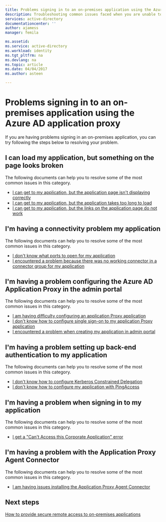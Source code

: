 ```yaml
---
title: Problems signing in to an on-premises application using the Azure AD application proxy | Microsoft Docs
description: Troubleshooting common issues faced when you are unable to sign in to an on-premises application integrated with Azure AD using the Azure AD Application Proxy
services: active-directory
documentationcenter: ''
author: ajamess
manager: femila

ms.assetid: 
ms.service: active-directory
ms.workload: identity
ms.tgt_pltfrm: na
ms.devlang: na
ms.topic: article
ms.date: 04/04/2017
ms.author: asteen

---
```


# Problems signing in to an on-premises application using the Azure AD application proxy

If you are having problems signing in an on-premises application, you can try following the steps below to resolving your problem.

## I can load my application, but something on the page looks broken

The following documents can help you to resolve some of the most common issues in this category.

  * [I can get to my application, but the application page isn't displaying correctly](https://docs.microsoft.com/azure/active-directory/application-proxy-page-appearance-broken-problem/)
  * [I can get to my application, but the application takes too long to load](https://docs.microsoft.com/azure/active-directory/application-proxy-page-load-speed-problem/)
  * [I can get to my application, but the links on the application page do not work](https://docs.microsoft.com/azure/active-directory/application-proxy-page-links-broken-problem/)

## I'm having a connectivity problem my application
  The following documents can help you to resolve some of the most common issues in this category.
  * [I don't know what ports to open for my application](https://docs.microsoft.com/azure/active-directory/application-proxy-connectivity-ports-how-to/)
  * [I encountered a problem because there was no working connector in a connector group for my application](https://docs.microsoft.com/azure/active-directory/application-proxy-connectivity-no-working-connector/)

## I'm having a problem configuring the Azure AD Application Proxy in the admin portal
  The following documents can help you to resolve some of the most common issues in this category.
  * [I am having difficulty configuring an application Proxy application](https://docs.microsoft.com/azure/active-directory/application-proxy-config-how-to/)
  * [I don't know how to configure single sign-on to my application Proxy application](https://docs.microsoft.com/azure/active-directory/application-proxy-config-sso-how-to/)
  * [I encountered a problem when creating my application in admin portal](https://docs.microsoft.com/azure/active-directory/application-proxy-config-problem/)

## I'm having a problem setting up back-end authentication to my application
  The following documents can help you to resolve some of the most common issues in this category.
  * [I don't know how to configure Kerberos Constrained Delegation](https://docs.microsoft.com/azure/active-directory/application-proxy-back-end-kerberos-constrained-delegation-how-to/)
  * [I don't know how to configure my application with PingAccess](https://docs.microsoft.com/azure/active-directory/application-proxy-back-end-ping-access-how-to/)

## I'm having a problem when signing in to my application
  The following documents can help you to resolve some of the most common issues in this category.
  * [I get a "Can't Access this Corporate Application" error](https://docs.microsoft.com/azure/active-directory/application-proxy-sign-in-bad-gateway-timeout-error/)

## I'm having a problem with the Application Proxy Agent Connector
  The following documents can help you to resolve some of the most common issues in this category.
  * [I am having issues installing the Application Proxy Agent Connector ](https://docs.microsoft.com/azure/active-directory/application-proxy-connector-installation-problem/)

## Next steps
[How to provide secure remote access to on-premises applications](active-directory-application-proxy-get-started.md)
